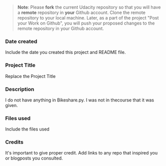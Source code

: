 >**Note**: Please **fork** the current Udacity repository so that you will have a **remote** repository in **your** Github account. Clone the remote repository to your local machine. Later, as a part of the project "Post your Work on Github", you will push your proposed changes to the remote repository in your Github account.

### Date created
Include the date you created this project and README file.

### Project Title
Replace the Project Title

### Description
  I do not have anything in Bikeshare.py. I was not in thecourse that it was given.
### Files used
Include the files used

### Credits
It's important to give proper credit. Add links to any repo that inspired you or blogposts you consulted.

